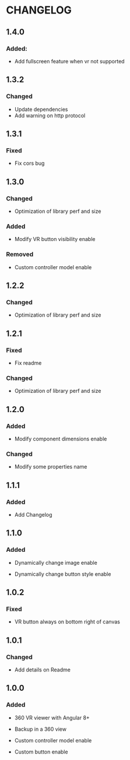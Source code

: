# CHANGELOG

## 1.4.0

### Added:

* Add fullscreen feature when vr not supported

## 1.3.2

### Changed

* Update dependencies
* Add warning on http protocol 

## 1.3.1

### Fixed

* Fix cors bug

## 1.3.0

### Changed

* Optimization of library perf and size

### Added

* Modify VR button visibility enable

### Removed

* Custom controller model enable

## 1.2.2

### Changed

* Optimization of library perf and size

## 1.2.1

### Fixed

* Fix readme

### Changed

* Optimization of library perf and size

## 1.2.0

### Added

* Modify component dimensions enable

### Changed

* Modify some properties name

## 1.1.1

### Added

* Add Changelog

## 1.1.0

### Added

* Dynamically change image enable

* Dynamically change button style enable

## 1.0.2

### Fixed

* VR button always on bottom right of canvas


## 1.0.1

### Changed

* Add details on Readme


## 1.0.0

### Added

* 360 VR viewer with Angular 8+

* Backup in a 360 view

* Custom controller model enable

* Custom button enable
